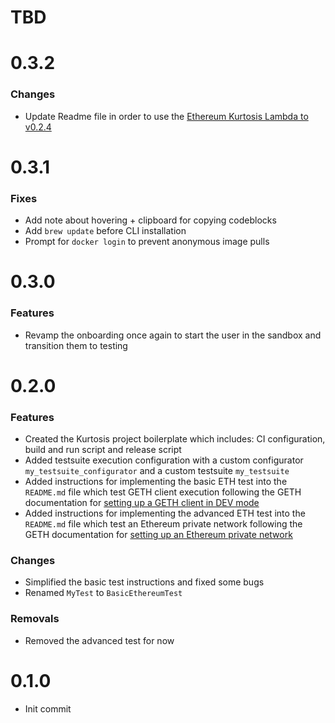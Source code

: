 # TBD

# 0.3.2
### Changes
* Update Readme file in order to use the [Ethereum Kurtosis Lambda to v0.2.4](https://github.com/kurtosis-tech/ethereum-kurtosis-lambda/blob/develop/docs/changelog.md#024)

# 0.3.1
### Fixes
* Add note about hovering + clipboard for copying codeblocks
* Add `brew update` before CLI installation
* Prompt for `docker login` to prevent anonymous image pulls

# 0.3.0
### Features
* Revamp the onboarding once again to start the user in the sandbox and transition them to testing

# 0.2.0
### Features
* Created the Kurtosis project boilerplate which includes: CI configuration, build and run script and release script
* Added testsuite execution configuration with a custom configurator `my_testsuite_configurator` and a custom testsuite `my_testsuite`
* Added instructions for implementing the basic ETH test into the `README.md` file which test GETH client execution following the GETH documentation for [setting up a GETH client in DEV mode](https://geth.ethereum.org/docs/getting-started/dev-mode)
* Added instructions for implementing the advanced ETH test into the `README.md` file which test an Ethereum private network following the GETH documentation for [setting up an Ethereum private network](https://geth.ethereum.org/docs/interface/private-network)

### Changes
* Simplified the basic test instructions and fixed some bugs
* Renamed `MyTest` to `BasicEthereumTest`

### Removals
* Removed the advanced test for now

# 0.1.0
* Init commit
